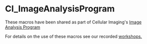 # CI_ImageAnalysisProgram

These macros have been shared as part of Cellular Imaging's <a href="https://www.cellularimaging.org/2021-image-analysis-program">Image Analysis Program</a>

For details on the use of these macros see our recorded <a href="https://www.youtube.com/playlist?list=PL1UDjbXML5Ei5aVUrFG4Wjys9jGdaeuFH">workshops.</a>
